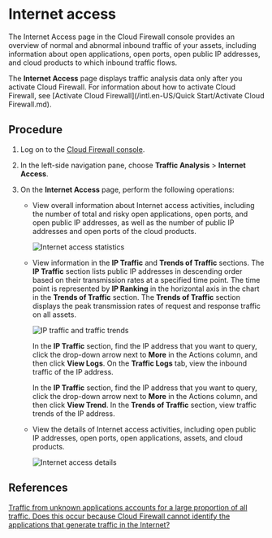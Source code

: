 # Internet access

The Internet Access page in the Cloud Firewall console provides an overview of normal and abnormal inbound traffic of your assets, including information about open applications, open ports, open public IP addresses, and cloud products to which inbound traffic flows.

The **Internet Access** page displays traffic analysis data only after you activate Cloud Firewall. For information about how to activate Cloud Firewall, see [Activate Cloud Firewall](/intl.en-US/Quick Start/Activate Cloud Firewall.md).

## Procedure

1.  Log on to the [Cloud Firewall console](https://yundun.console.aliyun.com/?p=cfwnext).

2.  In the left-side navigation pane, choose **Traffic Analysis** \> **Internet Access**.

3.  On the **Internet Access** page, perform the following operations:

    -   View overall information about Internet access activities, including the number of total and risky open applications, open ports, and open public IP addresses, as well as the number of public IP addresses and open ports of the cloud products.

        ![Internet access statistics](https://static-aliyun-doc.oss-cn-hangzhou.aliyuncs.com/assets/img/en-US/1998570061/p77461.png)

    -   View information in the **IP Traffic** and **Trends of Traffic** sections. The **IP Traffic** section lists public IP addresses in descending order based on their transmission rates at a specified time point. The time point is represented by **IP Ranking** in the horizontal axis in the chart in the **Trends of Traffic** section. The **Trends of Traffic** section displays the peak transmission rates of request and response traffic on all assets.

        ![IP traffic and traffic trends](https://static-aliyun-doc.oss-cn-hangzhou.aliyuncs.com/assets/img/en-US/1998570061/p77478.png)

        In the **IP Traffic** section, find the IP address that you want to query, click the drop-down arrow next to **More** in the Actions column, and then click **View Logs**. On the **Traffic Logs** tab, view the inbound traffic of the IP address.

        In the **IP Traffic** section, find the IP address that you want to query, click the drop-down arrow next to **More** in the Actions column, and then click **View Trend**. In the **Trends of Traffic** section, view traffic trends of the IP address.

    -   View the details of Internet access activities, including open public IP addresses, open ports, open applications, assets, and cloud products.

        ![Internet access details](https://static-aliyun-doc.oss-cn-hangzhou.aliyuncs.com/assets/img/en-US/1998570061/p77481.png)


## References

[Traffic from unknown applications accounts for a large proportion of all traffic. Does this occur because Cloud Firewall cannot identify the applications that generate traffic in the Internet?](/intl.en-US/FAQ/FAQ.md)


